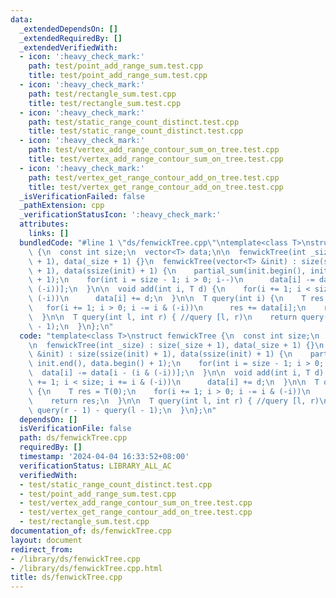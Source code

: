 ```yaml
---
data:
  _extendedDependsOn: []
  _extendedRequiredBy: []
  _extendedVerifiedWith:
  - icon: ':heavy_check_mark:'
    path: test/point_add_range_sum.test.cpp
    title: test/point_add_range_sum.test.cpp
  - icon: ':heavy_check_mark:'
    path: test/rectangle_sum.test.cpp
    title: test/rectangle_sum.test.cpp
  - icon: ':heavy_check_mark:'
    path: test/static_range_count_distinct.test.cpp
    title: test/static_range_count_distinct.test.cpp
  - icon: ':heavy_check_mark:'
    path: test/vertex_add_range_contour_sum_on_tree.test.cpp
    title: test/vertex_add_range_contour_sum_on_tree.test.cpp
  - icon: ':heavy_check_mark:'
    path: test/vertex_get_range_contour_add_on_tree.test.cpp
    title: test/vertex_get_range_contour_add_on_tree.test.cpp
  _isVerificationFailed: false
  _pathExtension: cpp
  _verificationStatusIcon: ':heavy_check_mark:'
  attributes:
    links: []
  bundledCode: "#line 1 \"ds/fenwickTree.cpp\"\ntemplate<class T>\nstruct fenwickTree\
    \ {\n  const int size;\n  vector<T> data;\n\n  fenwickTree(int _size) : size(_size\
    \ + 1), data(_size + 1) {}\n  fenwickTree(vector<T> &init) : size(ssize(init)\
    \ + 1), data(ssize(init) + 1) {\n    partial_sum(init.begin(), init.end(), data.begin()\
    \ + 1);\n    for(int i = size - 1; i > 0; i--)\n      data[i] -= data[i - (i &\
    \ (-i))];\n  }\n\n  void add(int i, T d) {\n    for(i += 1; i < size; i += i &\
    \ (-i))\n      data[i] += d;\n  }\n\n  T query(int i) {\n    T res = T(0);\n \
    \   for(i += 1; i > 0; i -= i & (-i))\n      res += data[i];\n    return res;\n\
    \  }\n\n  T query(int l, int r) { //query [l, r)\n    return query(r - 1) - query(l\
    \ - 1);\n  }\n};\n"
  code: "template<class T>\nstruct fenwickTree {\n  const int size;\n  vector<T> data;\n\
    \n  fenwickTree(int _size) : size(_size + 1), data(_size + 1) {}\n  fenwickTree(vector<T>\
    \ &init) : size(ssize(init) + 1), data(ssize(init) + 1) {\n    partial_sum(init.begin(),\
    \ init.end(), data.begin() + 1);\n    for(int i = size - 1; i > 0; i--)\n    \
    \  data[i] -= data[i - (i & (-i))];\n  }\n\n  void add(int i, T d) {\n    for(i\
    \ += 1; i < size; i += i & (-i))\n      data[i] += d;\n  }\n\n  T query(int i)\
    \ {\n    T res = T(0);\n    for(i += 1; i > 0; i -= i & (-i))\n      res += data[i];\n\
    \    return res;\n  }\n\n  T query(int l, int r) { //query [l, r)\n    return\
    \ query(r - 1) - query(l - 1);\n  }\n};\n"
  dependsOn: []
  isVerificationFile: false
  path: ds/fenwickTree.cpp
  requiredBy: []
  timestamp: '2024-04-04 16:33:52+08:00'
  verificationStatus: LIBRARY_ALL_AC
  verifiedWith:
  - test/static_range_count_distinct.test.cpp
  - test/point_add_range_sum.test.cpp
  - test/vertex_add_range_contour_sum_on_tree.test.cpp
  - test/vertex_get_range_contour_add_on_tree.test.cpp
  - test/rectangle_sum.test.cpp
documentation_of: ds/fenwickTree.cpp
layout: document
redirect_from:
- /library/ds/fenwickTree.cpp
- /library/ds/fenwickTree.cpp.html
title: ds/fenwickTree.cpp
---
```

